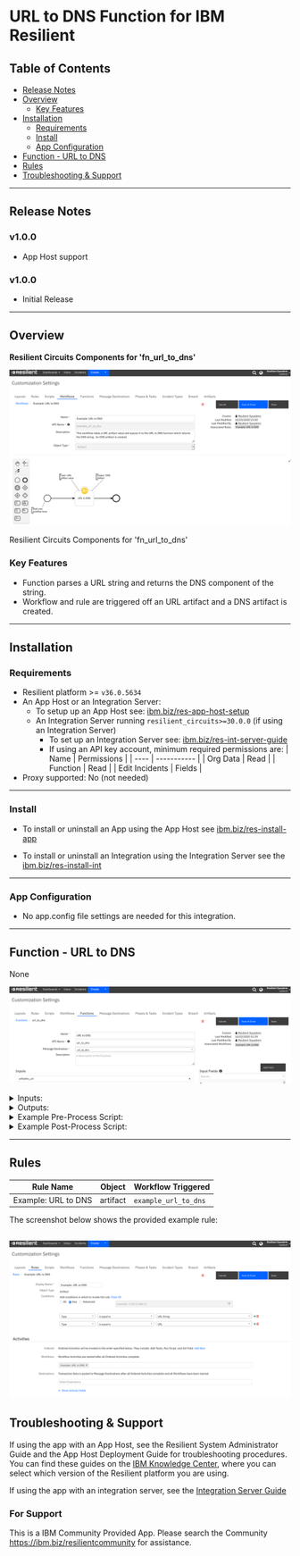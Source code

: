 <!--
  This README.md is generated by running:
  "resilient-sdk docgen -p fn_url_to_dns"

  It is best edited using a Text Editor with a Markdown Previewer. VS Code
  is a good example. Checkout https://guides.github.com/features/mastering-markdown/
  for tips on writing with Markdown

  If you make manual edits and run docgen again, a .bak file will be created

  Store any screenshots in the "doc/screenshots" directory and reference them like:
  ![screenshot: screenshot_1](./screenshots/screenshot_1.png)
-->

# URL to DNS Function for IBM Resilient

## Table of Contents
- [Release Notes](#release-notes)
- [Overview](#overview)
  - [Key Features](#key-features)
- [Installation](#installation)
  - [Requirements](#requirements)
  - [Install](#install)
  - [App Configuration](#app-configuration)
- [Function - URL to DNS](#function---url-to-dns)
- [Rules](#rules)
- [Troubleshooting & Support](#troubleshooting-&-support)
---

## Release Notes
<!--
  Specify all changes in this release. Do not remove the release 
  notes of a previous release
-->
### v1.0.0
* App Host support
### v1.0.0
* Initial Release

---

## Overview
<!--
  Provide a high-level description of the function itself and its remote software or application.
  The text below is parsed from the "description" and "long_description" attributes in the setup.py file
-->
**Resilient Circuits Components for 'fn_url_to_dns'**

 ![screenshot: URL-to-DNS-workflow](./doc/screenshots/URL-to-DNS-workflow.png)

Resilient Circuits Components for 'fn_url_to_dns'

### Key Features
<!--
  List the Key Features of the Integration
-->
* Function parses a URL string and returns the DNS component of the string.
* Workflow and rule are triggered off an URL artifact and a DNS artifact is created. 

---

## Installation

### Requirements
<!--
  List any Requirements 
-->
* Resilient platform >= `v36.0.5634`
* An App Host or an Integration Server:
  * To setup up an App Host see:  [ibm.biz/res-app-host-setup](https://ibm.biz/res-app-host-setup)
  * An Integration Server running `resilient_circuits>=30.0.0` (if using an Integration Server)
    * To set up an Integration Server see: [ibm.biz/res-int-server-guide](https://ibm.biz/res-int-server-guide)
    * If using an API key account, minimum required permissions are:
      | Name | Permissions |
      | ---- | ----------- |
      | Org Data | Read |
      | Function | Read |
      | Edit Incidents | Fields |
* Proxy supported: No (not needed)

---

### Install
* To install or uninstall an App using the App Host see [ibm.biz/res-install-app](https://ibm.biz/res-install-app)

* To install or uninstall an Integration using the Integration Server see the [ibm.biz/res-install-int](https://ibm.biz/res-install-int)
---

### App Configuration
* No app.config file settings are needed for this integration.
---


## Function - URL to DNS
None

 ![screenshot: fn-url-to-dns ](./doc/screenshots/URL-to-DNS-function.png)

<details><summary>Inputs:</summary>
<p>

| Name | Type | Required | Example | Tooltip |
| ---- | :--: | :------: | ------- | ------- |
| `urltodns_url` | `text` | No | `-` | - |

</p>
</details>

<details><summary>Outputs:</summary>
<p>

```python
results = {
    # TODO: Copy and paste an example of the Function Output within this code block.
    # To view the output of a Function, run resilient-circuits in DEBUG mode and invoke the Function. 
    # The Function results will be printed in the logs: "resilient-circuits run --loglevel=DEBUG"
}
```

</p>
</details>

<details><summary>Example Pre-Process Script:</summary>
<p>

```python
inputs.urltodns_url = artifact.value
```

</p>
</details>

<details><summary>Example Post-Process Script:</summary>
<p>

```python
if results.success:
  content = results.get('content')
  dns_name = content.get('dns')

  incident.addArtifact("DNS Name", dns_name, "Created from URL")
else:
  incident.addNote("URL to DNS function failed.")
```

</p>
</details>

---





## Rules
| Rule Name | Object | Workflow Triggered |
| --------- | ------ | ------------------ |
| Example: URL to DNS | artifact | `example_url_to_dns` |

<p>
The screenshot below shows the provided example rule:

![screenshot: URL-to-DNS-rule](./doc/screenshots/URL-to-DNS-rule.png)
---

## Troubleshooting & Support
If using the app with an App Host, see the Resilient System Administrator Guide and the App Host Deployment Guide for troubleshooting procedures. You can find these guides on the [IBM Knowledge Center](https://www.ibm.com/support/knowledgecenter/SSBRUQ), where you can select which version of the Resilient platform you are using.

If using the app with an integration server, see the [Integration Server Guide](https://ibm.biz/res-int-server-guide)

### For Support
This is a IBM Community Provided App. Please search the Community https://ibm.biz/resilientcommunity for assistance.
